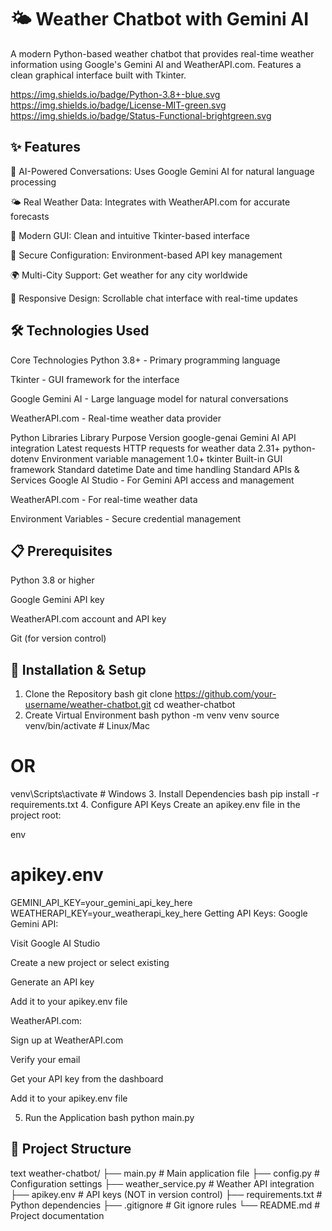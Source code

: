 # 🌤️ Weather Chatbot with Gemini AI
A modern Python-based weather chatbot that provides real-time weather information using Google's Gemini AI and WeatherAPI.com. Features a clean graphical interface built with Tkinter.

https://img.shields.io/badge/Python-3.8+-blue.svg
https://img.shields.io/badge/License-MIT-green.svg
https://img.shields.io/badge/Status-Functional-brightgreen.svg

## ✨ Features
🤖 AI-Powered Conversations: Uses Google Gemini AI for natural language processing

🌤️ Real Weather Data: Integrates with WeatherAPI.com for accurate forecasts

🎨 Modern GUI: Clean and intuitive Tkinter-based interface

🔐 Secure Configuration: Environment-based API key management

🌍 Multi-City Support: Get weather for any city worldwide

📱 Responsive Design: Scrollable chat interface with real-time updates

## 🛠️ Technologies Used
Core Technologies
Python 3.8+ - Primary programming language

Tkinter - GUI framework for the interface

Google Gemini AI - Large language model for natural conversations

WeatherAPI.com - Real-time weather data provider

Python Libraries
Library	Purpose	Version
google-genai	Gemini AI API integration	Latest
requests	HTTP requests for weather data	2.31+
python-dotenv	Environment variable management	1.0+
tkinter	Built-in GUI framework	Standard
datetime	Date and time handling	Standard
APIs & Services
Google AI Studio - For Gemini API access and management

WeatherAPI.com - For real-time weather data

Environment Variables - Secure credential management

## 📋 Prerequisites
Python 3.8 or higher

Google Gemini API key

WeatherAPI.com account and API key

Git (for version control)

## 🚀 Installation & Setup
1. Clone the Repository
bash
git clone https://github.com/your-username/weather-chatbot.git
cd weather-chatbot
2. Create Virtual Environment
bash
python -m venv venv
source venv/bin/activate  # Linux/Mac
# OR
venv\Scripts\activate    # Windows
3. Install Dependencies
bash
pip install -r requirements.txt
4. Configure API Keys
Create an apikey.env file in the project root:

env
# apikey.env
GEMINI_API_KEY=your_gemini_api_key_here
WEATHERAPI_KEY=your_weatherapi_key_here
Getting API Keys:
Google Gemini API:

Visit Google AI Studio

Create a new project or select existing

Generate an API key

Add it to your apikey.env file

WeatherAPI.com:

Sign up at WeatherAPI.com

Verify your email

Get your API key from the dashboard

Add it to your apikey.env file

5. Run the Application
bash
python main.py
## 📁 Project Structure
text
weather-chatbot/
├── main.py                 # Main application file
├── config.py              # Configuration settings
├── weather_service.py     # Weather API integration
├── apikey.env            # API keys (NOT in version control)
├── requirements.txt       # Python dependencies
├── .gitignore            # Git ignore rules
└── README.md             # Project documentation

